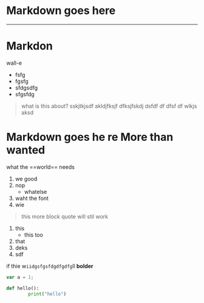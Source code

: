 
# Markdown goes here
---

# Markdon
wall-e
* fsfg
* fgsfg
* sfdgsdfg
* sfgsfdg
> what is this about?
> sskjtkjsdf akldjfksjf
> dfksjfskdj
>     dsfdf   df dfsf   df
wlkjs aksd
# Markdown goes he	re More than wanted


what the ==world== needs
1. we good
2. nop
   - whatelse
7. waht the font
4. wie

> this
> more
> block
> quote
will stil work
1. this
   - this too
4. that
5. deks
6. sdf


if thie w`iidgsfgsfdgdfgdfg`ll **bolder**

````javascript
var a = 1;
````

```python
def hello():
		print("hello")
```
